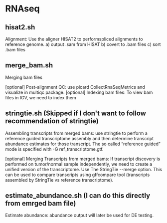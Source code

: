 # RNAseq

## hisat2.sh
Alignment: Use the aligner HISAT2 to performspliced alignments to reference genome.
a) output .sam from HISAT
b) covert to .bam files 
c) sort .bam files

## merge_bam.sh
Merging bam files

[optional] Post-alignment QC: use picard CollectRnaSeqMetrics and visualize in multiqc package.
[optional] Indexing bam files: To view bam files in IGV, we need to index them

## stringtie.sh (Skipped if I don't want to follow recommendation of stringtie)
Assembling transcripts from merged bams: use stringtie to perform a reference guided transcriptome assembly and then determine transcript abundance estimates for those transcript. The so called “reference guided” mode is specified with -G ref_transcriptome.gtf. 

[optional] Merging Transcripts from merged bams: If transcript discovery is performed on tumor/normal sample independently, we need to create a unified version of the transcriptome. Use The StringTie --merge option. 
This can be used to compare transcripts using gffcompare tool (transcripts assembled by StringTie vs reference transcriptome).

## estimate_abundance.sh (I can do this directly from emrged bam file)
Estimate abundance: abundance output will later be used for DE testing.
